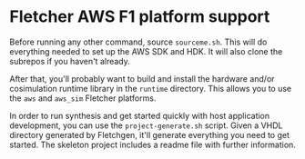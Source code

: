 # Fletcher AWS F1 platform support

Before running any other command, source `sourceme.sh`. This will do everything
needed to set up the AWS SDK and HDK. It will also clone the subrepos if you
haven't already.

After that, you'll probably want to build and install the hardware and/or
cosimulation runtime library in the `runtime` directory. This allows you to use
the `aws` and `aws_sim` Fletcher platforms.

In order to run synthesis and get started quickly with host application
development, you can use the `project-generate.sh` script. Given a VHDL
directory generated by Fletchgen, it'll generate everything you need to get
started. The skeleton project includes a readme file with further information.
